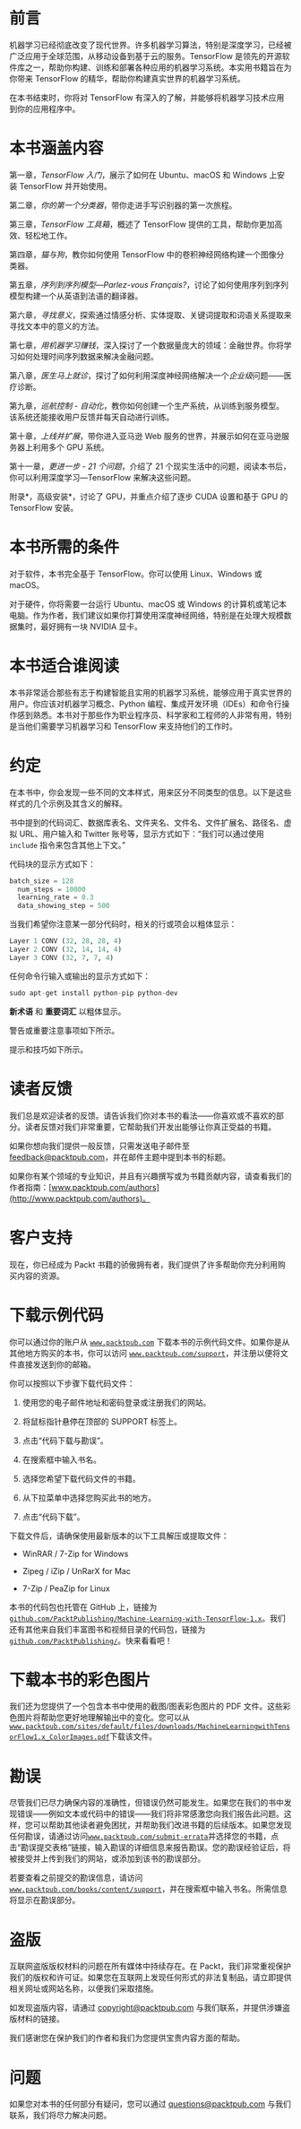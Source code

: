 # 前言

机器学习已经彻底改变了现代世界。许多机器学习算法，特别是深度学习，已经被广泛应用于全球范围，从移动设备到基于云的服务。TensorFlow 是领先的开源软件库之一，帮助你构建、训练和部署各种应用的机器学习系统。本实用书籍旨在为你带来 TensorFlow 的精华，帮助你构建真实世界的机器学习系统。

在本书结束时，你将对 TensorFlow 有深入的了解，并能够将机器学习技术应用到你的应用程序中。

# 本书涵盖内容

第一章，*TensorFlow 入门*，展示了如何在 Ubuntu、macOS 和 Windows 上安装 TensorFlow 并开始使用。

第二章，*你的第一个分类器*，带你走进手写识别器的第一次旅程。

第三章，*TensorFlow 工具箱*，概述了 TensorFlow 提供的工具，帮助你更加高效、轻松地工作。

第四章，*猫与狗*，教你如何使用 TensorFlow 中的卷积神经网络构建一个图像分类器。

第五章，*序列到序列模型—Parlez-vous Français?*，讨论了如何使用序列到序列模型构建一个从英语到法语的翻译器。

第六章，*寻找意义*，探索通过情感分析、实体提取、关键词提取和词语关系提取来寻找文本中的意义的方法。

第七章，*用机器学习赚钱*，深入探讨了一个数据量庞大的领域：金融世界。你将学习如何处理时间序列数据来解决金融问题。

第八章，*医生马上就诊*，探讨了如何利用深度神经网络解决一个*企业级*问题——医疗诊断。

第九章，*巡航控制 - 自动化*，教你如何创建一个生产系统，从训练到服务模型。该系统还能接收用户反馈并每天自动进行训练。

第十章，*上线并扩展*，带你进入亚马逊 Web 服务的世界，并展示如何在亚马逊服务器上利用多个 GPU 系统。

第十一章，*更进一步 - 21 个问题*，介绍了 21 个现实生活中的问题，阅读本书后，你可以利用深度学习—TensorFlow 来解决这些问题。

附录*，高级安装*，讨论了 GPU，并重点介绍了逐步 CUDA 设置和基于 GPU 的 TensorFlow 安装。

# 本书所需的条件

对于软件，本书完全基于 TensorFlow。你可以使用 Linux、Windows 或 macOS。

对于硬件，你将需要一台运行 Ubuntu、macOS 或 Windows 的计算机或笔记本电脑。作为作者，我们建议如果你打算使用深度神经网络，特别是在处理大规模数据集时，最好拥有一块 NVIDIA 显卡。

# 本书适合谁阅读

本书非常适合那些有志于构建智能且实用的机器学习系统，能够应用于真实世界的用户。你应该对机器学习概念、Python 编程、集成开发环境（IDEs）和命令行操作感到熟悉。本书对于那些作为职业程序员、科学家和工程师的人非常有用，特别是当他们需要学习机器学习和 TensorFlow 来支持他们的工作时。

# 约定

在本书中，你会发现一些不同的文本样式，用来区分不同类型的信息。以下是这些样式的几个示例及其含义的解释。

书中提到的代码词汇、数据库表名、文件夹名、文件名、文件扩展名、路径名、虚拟 URL、用户输入和 Twitter 账号等，显示方式如下：“我们可以通过使用 `include` 指令来包含其他上下文。”

代码块的显示方式如下：

```py
batch_size = 128 
  num_steps = 10000 
  learning_rate = 0.3 
  data_showing_step = 500
```

当我们希望你注意某一部分代码时，相关的行或项会以粗体显示：

```py
Layer 1 CONV (32, 28, 28, 4) 
Layer 2 CONV (32, 14, 14, 4) 
Layer 3 CONV (32, 7, 7, 4)
```

任何命令行输入或输出的显示方式如下：

```py
sudo apt-get install python-pip python-dev
```

**新术语** 和 **重要词汇** 以粗体显示。

警告或重要注意事项如下所示。

提示和技巧如下所示。

# 读者反馈

我们总是欢迎读者的反馈。请告诉我们你对本书的看法——你喜欢或不喜欢的部分。读者反馈对我们非常重要，它帮助我们开发出能够让你真正受益的书籍。

如果你想向我们提供一般反馈，只需发送电子邮件至 feedback@packtpub.com，并在邮件主题中提到本书的标题。

如果你有某个领域的专业知识，并且有兴趣撰写或为书籍贡献内容，请查看我们的作者指南：[www.packtpub.com/authors](http://www.packtpub.com/authors)。

# 客户支持

现在，你已经成为 Packt 书籍的骄傲拥有者，我们提供了许多帮助你充分利用购买内容的资源。

# 下载示例代码

你可以通过你的账户从 [`www.packtpub.com`](http://www.packtpub.com) 下载本书的示例代码文件。如果你是从其他地方购买的本书，你可以访问 [`www.packtpub.com/support`](http://www.packtpub.com/support)，并注册以便将文件直接发送到你的邮箱。

你可以按照以下步骤下载代码文件：

1.  使用您的电子邮件地址和密码登录或注册我们的网站。

1.  将鼠标指针悬停在顶部的 SUPPORT 标签上。

1.  点击“代码下载与勘误”。

1.  在搜索框中输入书名。

1.  选择您希望下载代码文件的书籍。

1.  从下拉菜单中选择您购买此书的地方。

1.  点击“代码下载”。

下载文件后，请确保使用最新版本的以下工具解压或提取文件：

+   WinRAR / 7-Zip for Windows

+   Zipeg / iZip / UnRarX for Mac

+   7-Zip / PeaZip for Linux

本书的代码包也托管在 GitHub 上，链接为[`github.com/PacktPublishing/Machine-Learning-with-TensorFlow-1.x`](https://github.com/PacktPublishing/Machine-Learning-with-TensorFlow-1.x)。我们还有其他来自我们丰富图书和视频目录的代码包，链接为[`github.com/PacktPublishing/`](https://github.com/PacktPublishing/)。快来看看吧！

# 下载本书的彩色图片

我们还为您提供了一个包含本书中使用的截图/图表彩色图片的 PDF 文件。这些彩色图片将帮助您更好地理解输出中的变化。您可以从[`www.packtpub.com/sites/default/files/downloads/MachineLearningwithTensorFlow1.x_ColorImages.pdf`](https://www.packtpub.com/sites/default/files/downloads/MachineLearningwithTensorFlow1.x_ColorImages.pdf)下载该文件。

# 勘误

尽管我们已尽力确保内容的准确性，但错误仍然可能发生。如果您在我们的书中发现错误——例如文本或代码中的错误——我们将非常感激您向我们报告此问题。这样，您可以帮助其他读者避免困扰，并帮助我们改进书籍的后续版本。如果您发现任何勘误，请通过访问[`www.packtpub.com/submit-errata`](http://www.packtpub.com/submit-errata)并选择您的书籍，点击“勘误提交表格”链接，输入勘误的详细信息来报告勘误。您的勘误经验证后，将被接受并上传到我们的网站，或添加到该书的勘误部分。

若要查看之前提交的勘误信息，请访问[`www.packtpub.com/books/content/support`](https://www.packtpub.com/books/content/support)，并在搜索框中输入书名。所需信息将显示在勘误部分。

# 盗版

互联网盗版版权材料的问题在所有媒体中持续存在。在 Packt，我们非常重视保护我们的版权和许可证。如果您在互联网上发现任何形式的非法复制品，请立即提供相关网址或网站名称，以便我们采取措施。

如发现盗版内容，请通过 copyright@packtpub.com 与我们联系，并提供涉嫌盗版材料的链接。

我们感谢您在保护我们的作者和我们为您提供宝贵内容方面的帮助。

# 问题

如果您对本书的任何部分有疑问，您可以通过 questions@packtpub.com 与我们联系，我们将尽力解决问题。
